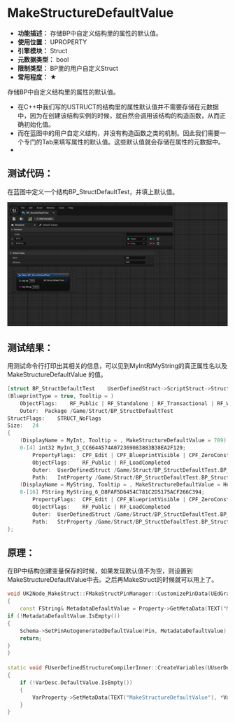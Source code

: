 ﻿# MakeStructureDefaultValue

- **功能描述：** 存储BP中自定义结构里的属性的默认值。
- **使用位置：** UPROPERTY
- **引擎模块：** Struct
- **元数据类型：** bool
- **限制类型：** BP里的用户自定义Struct
- **常用程度：** ★

存储BP中自定义结构里的属性的默认值。

- 在C++中我们写的USTRUCT的结构里的属性默认值并不需要存储在元数据中，因为在创建该结构实例的时候，就自然会调用该结构的构造函数，从而正确初始化值。
- 而在蓝图中的用户自定义结构，并没有构造函数之类的机制。因此我们需要一个专门的Tab来填写属性的默认值。这些默认值就会存储在属性的元数据中。
-

## 测试代码：

在蓝图中定义一个结构BP_StructDefaultTest，并填上默认值。

![Untitled](Meta_Struct_MakeStructureDefaultValue_Untitled.png)

## 测试结果：

用测试命令行打印出其相关的信息，可以见到MyInt和MyString的真正属性名以及MakeStructureDefaultValue 的值。

```cpp
[struct BP_StructDefaultTest	UserDefinedStruct->ScriptStruct->Struct->Field->Object	/Game/Struct/BP_StructDefaultTest.BP_StructDefaultTest]
(BlueprintType = true, Tooltip = )
	ObjectFlags:	RF_Public | RF_Standalone | RF_Transactional | RF_WasLoaded | RF_LoadCompleted
	Outer:	Package /Game/Struct/BP_StructDefaultTest
StructFlags:	STRUCT_NoFlags
Size:	24
{
	(DisplayName = MyInt, Tooltip = , MakeStructureDefaultValue = 789)
	0-[4] int32 MyInt_3_CC664A574A072369083883B38EA2F129;
		PropertyFlags:	CPF_Edit | CPF_BlueprintVisible | CPF_ZeroConstructor | CPF_IsPlainOldData | CPF_NoDestructor | CPF_HasGetValueTypeHash
		ObjectFlags:	RF_Public | RF_LoadCompleted
		Outer:	UserDefinedStruct /Game/Struct/BP_StructDefaultTest.BP_StructDefaultTest
		Path:	IntProperty /Game/Struct/BP_StructDefaultTest.BP_StructDefaultTest:MyInt_3_CC664A574A072369083883B38EA2F129
	(DisplayName = MyString, Tooltip = , MakeStructureDefaultValue = Hello)
	8-[16] FString MyString_6_D8FAF5D6454C781C2D5175ACF266C394;
		PropertyFlags:	CPF_Edit | CPF_BlueprintVisible | CPF_ZeroConstructor | CPF_HasGetValueTypeHash
		ObjectFlags:	RF_Public | RF_LoadCompleted
		Outer:	UserDefinedStruct /Game/Struct/BP_StructDefaultTest.BP_StructDefaultTest
		Path:	StrProperty /Game/Struct/BP_StructDefaultTest.BP_StructDefaultTest:MyString_6_D8FAF5D6454C781C2D5175ACF266C394
};
```

## 原理：

在BP中结构创建变量保存的时候，如果发现默认值不为空，则设置到MakeStructureDefaultValue中去。之后再MakeStruct的时候就可以用上了。

```cpp
void UK2Node_MakeStruct::FMakeStructPinManager::CustomizePinData(UEdGraphPin* Pin, FName SourcePropertyName, int32 ArrayIndex, FProperty* Property) const
{
	const FString& MetadataDefaultValue = Property->GetMetaData(TEXT("MakeStructureDefaultValue"));
if (!MetadataDefaultValue.IsEmpty())
{
	Schema->SetPinAutogeneratedDefaultValue(Pin, MetadataDefaultValue);
	return;
}
}

static void FUserDefinedStructureCompilerInner::CreateVariables(UUserDefinedStruct* Struct, const class UEdGraphSchema_K2* Schema, FCompilerResultsLog& MessageLog)
{
	if (!VarDesc.DefaultValue.IsEmpty())
	{
		VarProperty->SetMetaData(TEXT("MakeStructureDefaultValue"), *VarDesc.DefaultValue);
	}
}
```